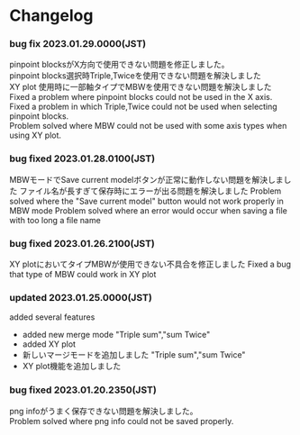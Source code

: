 # Changelog
### bug fix 2023.01.29.0000(JST)
pinpoint blocksがX方向で使用できない問題を修正しました。  
pinpoint blocks選択時Triple,Twiceを使用できない問題を解決しました  
XY plot 使用時に一部軸タイプでMBWを使用できない問題を解決しました  
Fixed a problem where pinpoint blocks could not be used in the X axis.  
Fixed a problem in which Triple,Twice could not be used when selecting pinpoint blocks.  
Problem solved where MBW could not be used with some axis types when using XY plot.

### bug fixed 2023.01.28.0100(JST)
MBWモードでSave current modelボタンが正常に動作しない問題を解決しました
ファイル名が長すぎて保存時にエラーが出る問題を解決しました
Problem solved where the "Save current model" button would not work properly in MBW mode
Problem solved where an error would occur when saving a file with too long a file name

### bug fixed 2023.01.26.2100(JST)
XY plotにおいてタイプMBWが使用できない不具合を修正しました
Fixed a bug that type of MBW could work in XY plot

### updated 2023.01.25.0000(JST)
added several features  
- added new merge mode "Triple sum","sum Twice"  
- added XY plot  
- 新しいマージモードを追加しました "Triple sum","sum Twice"  
- XY plot機能を追加しました  

### bug fixed 2023.01.20.2350(JST)
png infoがうまく保存できない問題を解決しました。  
Problem solved where png info could not be saved properly.
